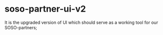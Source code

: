 # soso-partner-ui-v2

It is the upgraded version of UI which should serve as a working tool for our SOSO-partners;
